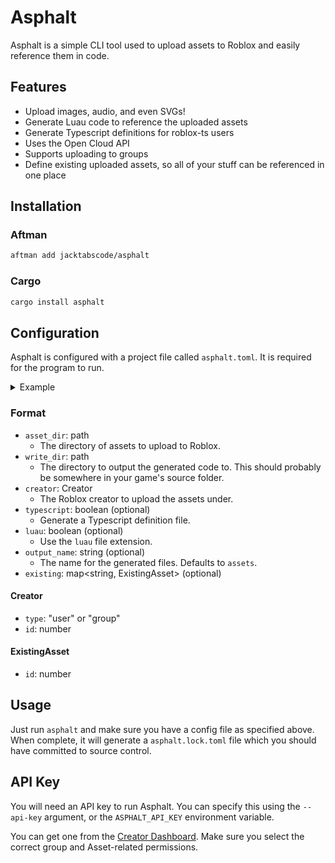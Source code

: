 # Asphalt

Asphalt is a simple CLI tool used to upload assets to Roblox and easily reference them in code.

## Features

-   Upload images, audio, and even SVGs!
-   Generate Luau code to reference the uploaded assets
-   Generate Typescript definitions for roblox-ts users
-   Uses the Open Cloud API
-   Supports uploading to groups
-   Define existing uploaded assets, so all of your stuff can be referenced in one place

## Installation

### Aftman

```sh
aftman add jacktabscode/asphalt
```

### Cargo

```sh
cargo install asphalt
```

## Configuration

Asphalt is configured with a project file called `asphalt.toml`. It is required for the program to run.

<details>
<summary>Example</summary>

```toml
asset_dir = "test/"
write_dir = "output/"
typescript = true
luau = true

[creator]
type = "user"
id = 9670971

[existing]
"test/some_sound_on_roblox.ogg" = { id = 123456789 }
"test/some_image_on_roblox.png" = { id = 987654321 }
```

</details>

### Format

-   `asset_dir`: path
    -   The directory of assets to upload to Roblox.
-   `write_dir`: path
    -   The directory to output the generated code to. This should probably be somewhere in your game's source folder.
-   `creator`: Creator
    -   The Roblox creator to upload the assets under.
-   `typescript`: boolean (optional)
    -   Generate a Typescript definition file.
-   `luau`: boolean (optional)
    -   Use the `luau` file extension.
-   `output_name`: string (optional)
    -   The name for the generated files. Defaults to `assets`.
-   `existing`: map<string, ExistingAsset> (optional)

#### Creator

-   `type`: "user" or "group"
-   `id`: number

#### ExistingAsset

-   `id`: number

## Usage

Just run `asphalt` and make sure you have a config file as specified above. When complete, it will generate a `asphalt.lock.toml` file which you should have committed to source control.

## API Key

You will need an API key to run Asphalt. You can specify this using the `--api-key` argument, or the `ASPHALT_API_KEY` environment variable.

You can get one from the [Creator Dashboard](https://create.roblox.com/dashboard/credentials). Make sure you select the correct group and Asset-related permissions.

